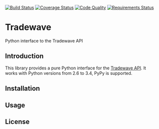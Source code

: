 [![Build Status](https://travis-ci.org/tradewave/tradewave-python.svg?branch=master)](https://travis-ci.org/tradewave/tradewave-python)
[![Coverage Status](https://coveralls.io/repos/tradewave/tradewave-python/badge.png?branch=master)](https://coveralls.io/r/tradewave/tradewave-python?branch=master)
[![Code Quality](https://scrutinizer-ci.com/g/tradewave/tradewave-python/badges/quality-score.png?b=master)](https://scrutinizer-ci.com/g/tradewave/tradewave-python/?branch=master)
[![Requirements Status](https://requires.io/github/tradewave/tradewave-python/requirements.png?branch=master)](https://requires.io/github/tradewave/tradewave-python/requirements/?branch=master)

# Tradewave

Python interface to the Tradewave API

## Introduction

This library provides a pure Python interface for the [Tradewave API](https://tradewave.net/developers/). It works with Python versions from 2.6 to 3.4, PyPy is supported.

## Installation

## Usage

## License
